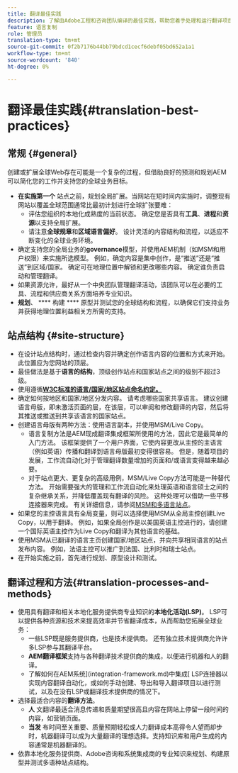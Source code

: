 ```yaml
---
title: 翻译最佳实践
description: 了解由Adobe工程和咨询团队编译的最佳实践，帮助您着手处理和运行翻译项目。
feature: 语言复制
role: 管理员
translation-type: tm+mt
source-git-commit: 0f2b7176b44bb79bdcd1cecf6debf05bd652a1a1
workflow-type: tm+mt
source-wordcount: '840'
ht-degree: 0%

---
```



# 翻译最佳实践{#translation-best-practices}

## 常规 {#general}

创建或扩展全球Web存在可能是一个复杂的过程，但借助良好的预测和规划AEM可以简化您的工作并支持您的全球业务目标。

* **在实施第一个** 站点之前，规划全局扩展。当网站在短时间内实施时，调整现有网站以覆盖全球范围通常比最初计划进行全球扩张要难：
   * 评估您组织的本地化成熟度的当前状态。 确定您是否具有&#x200B;**工具**、**进程**&#x200B;和&#x200B;**资源**&#x200B;以支持全局扩展。
   * 请注意&#x200B;**全球规章**&#x200B;和&#x200B;**区域语言偏好**。 设计灵活的内容结构和流程，以适应不断变化的全球业务环境。
* 确定支持您的全局业务的&#x200B;**governance**&#x200B;模型，并使用AEM机制（如MSM和用户权限）来实施所选模型。 例如，确定内容是集中创作，是“推送”还是“推送”到区域/国家。 确定可在地理位置中解锁和更改哪些内容。 确定谁负责启动和管理翻译。
* 如果资源允许，最好从一个中央团队管理翻译活动，该团队可以在必要的工具、流程和供应商关系方面培养专业知识。
* **规划**、 **** 构建 **** 原型并测试您的全球结构和流程，以确保它们支持业务并获得地理位置利益相关方所需的支持。

## 站点结构 {#site-structure}

* 在设计站点结构时，通过检查内容并确定创作语言内容的位置和方式来开始。 此位置应为您网站的顶层。
* 最佳做法是基于&#x200B;**语言的结构**，顶级创作站点和国家站点之间的级别不超过3级。
* 使用遵循&#x200B;**[W3C标准的语言/国家/地区站点命名约定。](/help/sites-cloud/authoring/fundamentals/accessible-content.md)**
* 确定如何按地区和国家/地区分发内容。 请考虑哪些国家共享语言。 建议创建语言母版，即未激活页面的层，在该层，可以审阅和修改翻译的内容，然后将其推送或推送到共享该语言的国家站点。
* 创建语言母版有两种方法：使用语言副本，并使用MSM/Live Copy。
   * 语言复制方法是AEM现成翻译集成框架所使用的方法，因此它是最简单的入门方法。 该框架提供了一个用户界面，它使内容更改从主控的主语言（例如英语）传播和翻译到语言母版最初变得很容易。 但是，随着项目的发展，工作流自动化对于管理翻译数量增加的页面和/或语言变得越来越必要。
   * 对于站点更大、更复杂的高级用例，MSM/Live Copy方法可能是一种替代方法。 开始需要强大的管理和工作流自动化来处理英语和语言硕士之间的复杂继承关系，并降低覆盖现有翻译的风险。 这种处理可以借助一些平移连接器来完成。 有关详细信息，请参阅[MSM和多语言站点](/help/sites-cloud/administering/msm/best-practices.md#msm-and-multilingual-websites)。
* 如果您的主控语言具有全局变量，则可以选择使用MSM从全局主控创建Live Copy，以用于翻译。 例如，如果全局创作是以美国英语主控进行的，请创建一个国际英语主控作为Live Copy和翻译为其他语言的基础。
* 使用MSM从已翻译的语言主页创建国家/地区站点，并向共享相同语言的站点发布内容。 例如，法语主控可以推广到法国、比利时和瑞士站点。
* 在开始实施之前，首先进行规划、原型设计和测试。

## 翻译过程和方法{#translation-processes-and-methods}

* 使用具有翻译和相关本地化服务提供商专业知识的&#x200B;**本地化活动(LSP)**。 LSP可以提供各种资源和技术来提高效率并节省翻译成本，从而帮助您拓展全球业务：
   * 一些LSP既是服务提供商，也是技术提供商。 还有独立技术提供商允许许多LSP参与其翻译平台。
   * **AEM翻译框架**&#x200B;支持与各种翻译技术提供商的集成，以便进行机器和人的翻译。
   * 了解如何在AEM系统](integration-framework.md)中集成[ LSP连接器以实现内容翻译自动化，或如何手动创建、导出和导入翻译项目以进行测试，以及在没有LSP或翻译技术提供商的情况下。
* 选择最适合内容的&#x200B;**翻译方法**。
   * **人** 文翻译最适合消息传递和质量期望很高且内容在网站上停留一段时间的内容，如营销页面。
   * **当发** 布时间至关重要、质量预期轻松或人力翻译成本高得令人望而却步时，机器翻译可以成为大量翻译的理想选择。支持知识库和用户生成的内容通常是机器翻译的。
* 依靠本地化服务提供商、Adobe咨询和系统集成商的专业知识来规划、构建原型并测试多语种站点结构。
